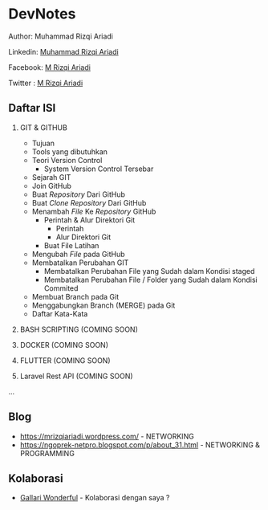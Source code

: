 # DevNotes
Author: Muhammad Rizqi Ariadi

Linkedin: [Muhammad Rizqi Ariadi](https://www.linkedin.com/in/muhammad-rizqi-ariadi-bba168110/)

Facebook: [M Rizqi Ariadi](https://www.facebook.com/Muhammad.Rizqi.Ariadi)

Twitter : [M Rizqi Ariadi](https://twitter.com/MRizqiAriadi)

## Daftar ISI

1. GIT & GITHUB
    * Tujuan
    * Tools yang dibutuhkan
    * Teori Version Control
      * System Version Control Tersebar 
    * Sejarah GIT
    * Join GitHub
    * Buat _Repository_ Dari GitHub
    * Buat _Clone Repository_ Dari GitHub
    * Menambah _File_ Ke _Repository_ GitHub
      * Perintah & Alur Direktori Git
        * Perintah
        * Alur Direktori Git
      * Buat File Latihan
    * Mengubah _File_ pada GitHub
    * Membatalkan Perubahan GIT
      * Membatalkan Perubahan File yang Sudah dalam Kondisi staged
      * Membatalkan Perubahan File / Folder yang Sudah dalam Kondisi Commited
    * Membuat Branch pada Git
    * Menggabungkan Branch (MERGE) pada Git
    * Daftar Kata-Kata

2. BASH SCRIPTING (COMING SOON)

3. DOCKER (COMING SOON)

4. FLUTTER (COMING SOON)

5. Laravel Rest API (COMING SOON)

...

## Blog

+ https://mrizqiariadi.wordpress.com/ - NETWORKING
+ https://ngoprek-netpro.blogspot.com/p/about_31.html - NETWORKING & PROGRAMMING

## Kolaborasi

+ [Gallari Wonderful](https://gallariwonderful.wordpress.com/) - Kolaborasi dengan saya ?


